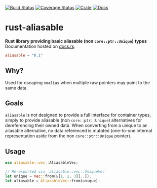 [![Build Status](https://github.com/avitex/rust-aliasable/workflows/build/badge.svg)](https://github.com/avitex/rust-aliasable/actions?query=workflow:build)
[![Coverage Status](https://codecov.io/gh/avitex/rust-aliasable/branch/master/graph/badge.svg?token=X2LXHI8VYL)](https://codecov.io/gh/avitex/rust-aliasable)
[![Crate](https://img.shields.io/crates/v/aliasable.svg)](https://crates.io/crates/aliasable)
[![Docs](https://docs.rs/aliasable/badge.svg)](https://docs.rs/aliasable)

# rust-aliasable

**Rust library providing basic aliasable (non `core::ptr::Unique`) types**  
Documentation hosted on [docs.rs](https://docs.rs/aliasable).

```toml
aliasable = "0.1"
```

## Why?

Used for escaping `noalias` when multiple raw pointers may point to the same
data.

## Goals

`aliasable` is not designed to provide a full interface for container types,
simply to provide aliasable (non `core::ptr::Unique`) alternatives for
dereferencing their owned data. When converting from a unique to an aliasable
alternative, no data referenced is mutated (one-to-one internal representation
aside from the non `core::ptr::Unique` pointer).

## Usage

```rust
use aliasable::vec::AliasableVec;

// Re-exported via `aliasable::vec::UniqueVec`
let unique = Vec::from(&[1, 2, 3][..]);
let aliasable = AliasableVec::from(unique);
```
